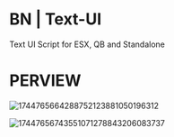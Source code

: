 # BN | Text-UI
Text UI Script for ESX, QB and Standalone
# PERVIEW 
![1744765664288752123881050196312](https://github.com/user-attachments/assets/e23f4720-3f72-4d11-bd8e-d3d4de21909a)

![17447656743551071278843206083737](https://github.com/user-attachments/assets/ae8c0915-a398-44d9-a291-180b55d1d52f)
